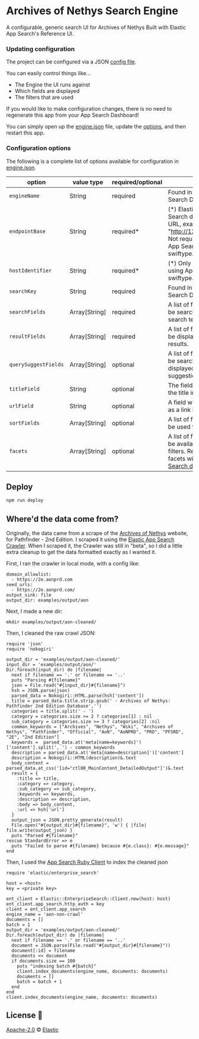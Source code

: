 # Archives of Nethys Search Engine

A configurable, generic search UI for Archives of Nethys
Built with Elastic App Search's Reference UI.

### Updating configuration

The project can be configured via a JSON [config file](src/config/engine.json).

You can easily control things like...

- The Engine the UI runs against
- Which fields are displayed
- The filters that are used

If you would like to make configuration changes, there is no need to regenerate
this app from your App Search Dashboard!

You can simply open up the
[engine.json](src/config/engine.json) file, update the [options](#config),
and then restart this app.

### Configuration options <a id="config"></a>

The following is a complete list of options available for configuration in [engine.json](src/config/engine.json).

| option               | value type    | required/optional | source                                                                                                                                                                                          |
| -------------------- | ------------- | ----------------- | ----------------------------------------------------------------------------------------------------------------------------------------------------------------------------------------------- |
| `engineName`         | String        | required          | Found in your App Search Dashboard.                                                                                                                                                             |
| `endpointBase`       | String        | required*         | (*) Elastic Enterprise Search deployment URL, example: "http://127.0.0.1:3002". Not required if using App Search on swiftype.com.                                                               |
| `hostIdentifier`     | String        | required*         | (*) Only required if using App Search on swiftype.com.                                                                                                                                          |
| `searchKey`          | String        | required          | Found in your App Search Dashboard.                                                                                                                                                             |
| `searchFields`       | Array[String] | required          | A list of fields that will be searched with your search term.                                                                                                                                   |
| `resultFields`       | Array[String] | required          | A list of fields that will be displayed within your results.                                                                                                                                    |
| `querySuggestFields` | Array[String] | optional          | A list of fields that will be searched and displayed as query suggestions.                                                                                                                      |
| `titleField`         | String        | optional          | The field to display as the title in results.                                                                                                                                                   |
| `urlField`           | String        | optional          | A field with a url to use as a link in results.                                                                                                                                                 |
| `sortFields`         | Array[String] | optional          | A list of fields that will be used for sort options.                                                                                                                                            |
| `facets`             | Array[String] | optional          | A list of fields that will be available as "facet" filters. Read more about facets within the [App Search documentation](https://www.elastic.co/guide/en/app-search/current/facets-guide.html). |

## Deploy


```bash
npm run deploy
```

## Where'd the data come from?
Originally, the data came from a scrape of the [Archives of Nethys](https://2e.aonprd.com/) website, for Pathfinder - 2nd Edition.
I scraped it using the [Elastic App Search Crawler](https://www.elastic.co/guide/en/app-search/current/crawl-web-content.html). When I scraped it, the Crawler was still in "beta", so I did a little extra cleanup to get the data formatted exactly as I wanted it.

First, I ran the crawler in local mode, with a config like:

```
domain_allowlist:
  - https://2e.aonprd.com
seed_urls:
  - https://2e.aonprd.com/
output_sink: file
output_dir: examples/output/aon
```


Next, I made a new dir:

```
mkdir examples/output/aon-cleaned/
```

Then, I cleaned the raw crawl JSON:

```
require 'json'
require 'nokogiri'

output_dir = 'examples/output/aon-cleaned/'
input_dir = 'examples/output/aon/'
Dir.foreach(input_dir) do |filename|
  next if filename == '.' or filename == '..'
  puts "Parsing #{filename}"
  json = File.read("#{input_dir}#{filename}")
  hsh = JSON.parse(json)
  parsed_data = Nokogiri::HTML.parse(hsh['content'])
  title = parsed_data.title.strip.gsub(' - Archives of Nethys: Pathfinder 2nd Edition Database','')
  categories = title.split(' - ')
  category = categories.size >= 2 ? categories[1] : nil
  sub_category = categories.size >= 3 ? categories[2] :nil
  common_keywords = ["Archives", "Nethys", "Wiki", "Archives of Nethys", "Pathfinder", "Official", "AoN", "AoNPRD", "PRD", "PFSRD", "2E", "2nd Edition"]
  keywords =  parsed_data.at('meta[name=keywords]')['content'].split(', ') - common_keywords
  description = parsed_data.at('meta[name=description]')['content']
  description = Nokogiri::HTML(description)&.text
  body_content = parsed_data.at_css('[id="ctl00_MainContent_DetailedOutput"]')&.text
  result = {
    :title => title,
    :category => category,
    :sub_category => sub_category,
    :keywords => keywords,
    :description => description,
    :body => body_content,
    :url => hsh['url']
  }
  output_json = JSON.pretty_generate(result)
  File.open("#{output_dir}#{filename}", 'w') { |file| file.write(output_json) }
  puts "Parsed #{filename}"
rescue StandardError => e
  puts "Failed to parse #{filename} because #{e.class}: #{e.message}"
end
```

Then, I used the [App Search Ruby Client](https://www.elastic.co/guide/en/enterprise-search-clients/ruby/current/app-search-api.html) to index the cleaned json

```
require 'elastic/enterprise_search'

host = <host>
key = <private key>

ent_client = Elastic::EnterpriseSearch::Client.new(host: host)
ent_client.app_search.http_auth = key
client = ent_client.app_search
engine_name = 'aon-non-crawl'
documents = []
batch = 1
output_dir = 'examples/output/aon-cleaned/'
Dir.foreach(output_dir) do |filename|
  next if filename == '.' or filename == '..'
  document = JSON.parse(File.read("#{output_dir}#{filename}"))
  document[:id] = filename
  documents << document
  if documents.size == 100
    puts "indexing batch #{batch}"
    client.index_documents(engine_name, documents: documents)
    documents = []
    batch = batch + 1
  end
end
client.index_documents(engine_name, documents: documents)
```

## License 📗

[Apache-2.0](https://github.com/elastic/app-search-reference-ui-react/blob/master/LICENSE.md) © [Elastic](https://github.com/elastic)

